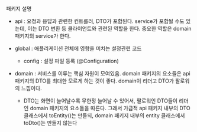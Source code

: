 패키지 설명

- api : 요청과 응답과 관련한 컨트롤러, DTO가 포함된다.
    service가 포함될 수도 있는데, 이는 DTO 변환 등 클라이언트와 관련된 역할을 한다. 중요한 역할은 domain 패키지의 service가 한다.


- global : 애플리케이션 전체에 영향을 미치는 설정관련 코드
    - config : 설정 파일 등록 (@Configuration) 


- domain : 서비스를 이루는 핵심 자원이 모여있음.
    domain 패키지의 요소들은 api 패키지의 DTO를 최대한 모르게 하는 것이 좋다. 
    domain이 리더고 DTO가 팔로워의 느낌이다.
  - DTO는 화면이 늘어날수록 무한정 늘어날 수 있어서,
    팔로워인 DTO들이 리더인 domain 패키지의 요소들을 따른다.
    그래서 가급적 api 패키지 내부의 DTO클래스에서 toEntity()는 만들되,
    domain 패키지 내부의 entity 클래스에서 toDto()는 만들지 않는다


      

